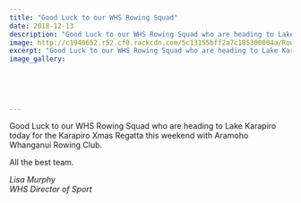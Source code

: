 ```yaml
---
title: "Good Luck to our WHS Rowing Squad"
date: 2018-12-13
description: "Good Luck to our WHS Rowing Squad who are heading to Lake Karapiro..."
image: http://c1940652.r52.cf0.rackcdn.com/5c13155bff2a7c185300004a/Rowing-squad-to-Lake-Karapiro-Dec-2018.jpg
excerpt: "Good Luck to our WHS Rowing Squad who are heading to Lake Karapiro."
image_gallery:
    
    
    
    
    
---
```


<p><span>Good Luck to our WHS Rowing Squad who are heading to Lake Karapiro today for the Karapiro Xmas Regatta this weekend with Aramoho Whanganui Rowing Club.&nbsp;</span></p>
<p><span>All the best team.</span></p>
<p><em>Lisa Murphy<br />WHS Director of Sport</em></p>

